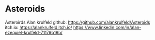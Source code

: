 # Asteroids
Asteroirds Alan krulfeld
github: https://github.com/alankrulfeld/Asteroids
itch.io: https://alankrulfeld.itch.io/
https://www.linkedin.com/in/alan-ezequiel-krulfeld-71179b18b/
